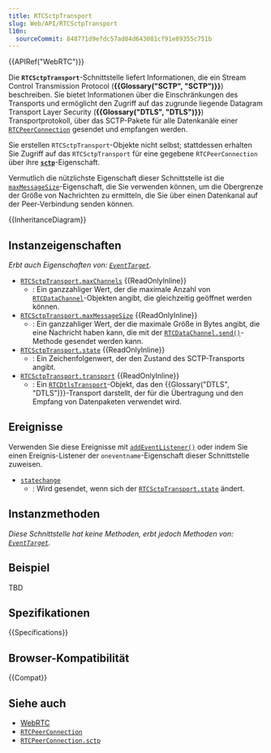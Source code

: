 ```yaml
---
title: RTCSctpTransport
slug: Web/API/RTCSctpTransport
l10n:
  sourceCommit: 848771d9efdc57ad84d643081cf91e89355c751b
---
```


{{APIRef("WebRTC")}}

Die **`RTCSctpTransport`**-Schnittstelle liefert Informationen, die ein Stream Control Transmission Protocol (**{{Glossary("SCTP", "SCTP")}}**) beschreiben. Sie bietet Informationen über die Einschränkungen des Transports und ermöglicht den Zugriff auf das zugrunde liegende Datagram Transport Layer Security (**{{Glossary("DTLS", "DTLS")}}**) Transportprotokoll, über das SCTP-Pakete für alle Datenkanäle einer [`RTCPeerConnection`](/de/docs/Web/API/RTCPeerConnection) gesendet und empfangen werden.

Sie erstellen `RTCSctpTransport`-Objekte nicht selbst; stattdessen erhalten Sie Zugriff auf das `RTCSctpTransport` für eine gegebene `RTCPeerConnection` über ihre **[`sctp`](/de/docs/Web/API/RTCPeerConnection/sctp)**-Eigenschaft.

Vermutlich die nützlichste Eigenschaft dieser Schnittstelle ist die [`maxMessageSize`](/de/docs/Web/API/RTCSctpTransport/maxMessageSize)-Eigenschaft, die Sie verwenden können, um die Obergrenze der Größe von Nachrichten zu ermitteln, die Sie über einen Datenkanal auf der Peer-Verbindung senden können.

{{InheritanceDiagram}}

## Instanzeigenschaften

_Erbt auch Eigenschaften von: [`EventTarget`](/de/docs/Web/API/EventTarget)_.

- [`RTCSctpTransport.maxChannels`](/de/docs/Web/API/RTCSctpTransport/maxChannels) {{ReadOnlyInline}}
  - : Ein ganzzahliger Wert, der die maximale Anzahl von [`RTCDataChannel`](/de/docs/Web/API/RTCDataChannel)-Objekten angibt, die gleichzeitig geöffnet werden können.
- [`RTCSctpTransport.maxMessageSize`](/de/docs/Web/API/RTCSctpTransport/maxMessageSize) {{ReadOnlyInline}}
  - : Ein ganzzahliger Wert, der die maximale Größe in Bytes angibt, die eine Nachricht haben kann, die mit der [`RTCDataChannel.send()`](/de/docs/Web/API/RTCDataChannel/send)-Methode gesendet werden kann.
- [`RTCSctpTransport.state`](/de/docs/Web/API/RTCSctpTransport/state) {{ReadOnlyInline}}
  - : Ein Zeichenfolgenwert, der den Zustand des SCTP-Transports angibt.
- [`RTCSctpTransport.transport`](/de/docs/Web/API/RTCSctpTransport/transport) {{ReadOnlyInline}}
  - : Ein [`RTCDtlsTransport`](/de/docs/Web/API/RTCDtlsTransport)-Objekt, das den {{Glossary("DTLS", "DTLS")}}-Transport darstellt, der für die Übertragung und den Empfang von Datenpaketen verwendet wird.

## Ereignisse

Verwenden Sie diese Ereignisse mit [`addEventListener()`](/de/docs/Web/API/EventTarget/addEventListener) oder indem Sie einen Ereignis-Listener der `oneventname`-Eigenschaft dieser Schnittstelle zuweisen.

- [`statechange`](/de/docs/Web/API/RTCSctpTransport/statechange_event)
  - : Wird gesendet, wenn sich der [`RTCSctpTransport.state`](/de/docs/Web/API/RTCSctpTransport/state) ändert.

## Instanzmethoden

_Diese Schnittstelle hat keine Methoden, erbt jedoch Methoden von: [`EventTarget`](/de/docs/Web/API/EventTarget)._

## Beispiel

TBD

## Spezifikationen

{{Specifications}}

## Browser-Kompatibilität

{{Compat}}

## Siehe auch

- [WebRTC](/de/docs/Web/API/WebRTC_API)
- [`RTCPeerConnection`](/de/docs/Web/API/RTCPeerConnection)
- [`RTCPeerConnection.sctp`](/de/docs/Web/API/RTCPeerConnection/sctp)
